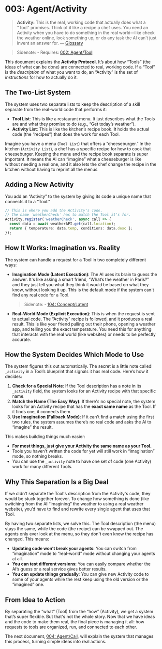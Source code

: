 # 003: Agent/Activity

> **Activity:** This is the real, working code that actually does what a “Tool” promises. Think of it like a recipe a chef uses. You need an Activity when you have to do something in the real world—like check the weather online, look something up, or do any task the AI can't just invent an answer for. — [Glossary](./000_glossary.md)

> Sidenote: - Requires: [002: Agent/Tool](./002_agent_tool.md)
>

This document explains the **Activity Protocol**. It’s about how “Tools” (the ideas of what can be done) are connected to real, working code. If a “Tool” is the *description* of what you want to do, an “Activity” is the set of *instructions* for how to actually do it.

## The Two-List System

The system uses two separate lists to keep the description of a skill separate from the real-world code that performs it:

- **Tool List**: This is like a restaurant menu. It just describes what the Tools are and what they promise to do (e.g., “Get today’s weather”).
- **Activity List**: This is like the kitchen’s recipe book. It holds the actual code (the “recipes”) that does the work for each Tool.

Imagine you have a menu (`Tool List`) that offers a “cheeseburger.” In the kitchen (`Activity List`), a chef has a specific recipe for how to cook that cheeseburger. Keeping the menu and the recipe book separate is super important. It means the AI can “imagine” what a cheeseburger is like without needing a real one, and it also lets the chef change the recipe in the kitchen without having to reprint all the menus.

## Adding a New Activity

You add an “Activity” to the system by giving its code a unique name that connects it to a “Tool.”

```typescript
// This is where you add the Activity's code.
// The name 'weatherCheck' has to match the Tool it's for.
Activity.register('weatherCheck', async call => {
  const data = await weatherAPI.get(call.location);
  return { temperature: data.temp, conditions: data.desc };
});
```

## How It Works: Imagination vs. Reality

The system can handle a request for a Tool in two completely different ways:

- **Imagination Mode (Latent Execution)**: The AI uses its brain to guess the answer. It's like asking a smart friend, “What’s the weather in Paris?” and they just tell you what they think it would be based on what they know, without looking it up. This is the default mode if the system can't find any real code for a Tool.
  > Sidenote: - [104: Concept/Latent](./104_concept_latent.md)
- **Real-World Mode (Explicit Execution)**: This is when the request is sent to actual code. The “Activity” recipe is followed, and it produces a real result. This is like your friend pulling out their phone, opening a weather app, and telling you the exact temperature. You need this for anything that interacts with the real world (like websites) or needs to be perfectly accurate.

## How the System Decides Which Mode to Use

The system figures this out automatically. The secret is a little note called `_activity` in a Tool’s blueprint that signals it has real code. Here’s how it decides:

1.  **Check for a Special Note**: If the Tool description has a note in its `_activity` field, the system looks for an Activity recipe with that specific name.
2.  **Match the Name (The Easy Way)**: If there's no special note, the system looks for an Activity recipe that has the **exact same name** as the Tool. If it finds one, it connects them.
3.  **Use Imagination (Fallback Mode)**: If it can’t find a match using the first two rules, the system assumes there’s no real code and asks the AI to “imagine” the result.

This makes building things much easier:

- **For most things, just give your Activity the same name as your Tool.**
- Tools you haven't written the code for yet will still work in “imagination” mode, so nothing breaks.
- You can use the `_activity` note to have one set of code (one Activity) work for many different Tools.

## Why This Separation Is a Big Deal

If we didn't separate the Tool's description from the Activity's code, they would be stuck together forever. To change how something is done (like switching from the AI “imagining” the weather to using a real weather website), you’d have to find and rewrite every single agent that uses that Tool.

By having two separate lists, we solve this. The Tool description (the menu) stays the same, while the code (the recipe) can be swapped out. The agents only ever look at the menu, so they don't even know the recipe has changed. This means:

- **Updating code won’t break your agents**: You can switch from “imagination” mode to “real-world” mode without changing your agents at all.
- **You can test different versions**: You can easily compare whether the AI’s guess or a real service gives better results.
- **You can update things gradually**: You can give new Activity code to some of your agents while the rest keep using the old version or the “imagined” one.

## From Idea to Action

By separating the “what” (Tool) from the “how” (Activity), we get a system that’s super flexible. But that's not the whole story. Now that we have ideas and the code to make them real, the final piece is managing it all: how requests to tools are organized, run, and connected to each other.

The next document, [004: Agent/Call](./004_agent_call.md), will explain the system that manages this process, turning simple ideas into real actions.
